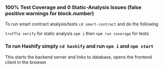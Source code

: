 ### 100% Test Coverage and 0 Static-Analysis Issues (false positive warnings for block.number)

To run smart contract analysis/tests `cd smart-contract` and do the following

`truffle verify` for static analysis
`npm i` then `npm run coverage` for tests

### To run Hashify simply `cd hashify` and run `npm i` and `npm start`

This starts the backend server and links to database, opens the frontend client in the browser
